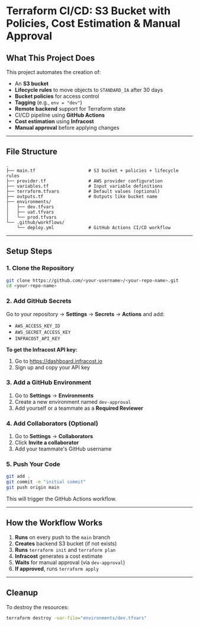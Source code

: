 # Terraform CI/CD: S3 Bucket with Policies, Cost Estimation & Manual Approval

## What This Project Does

This project automates the creation of:
- An **S3 bucket**
- **Lifecycle rules** to move objects to `STANDARD_IA` after 30 days
- **Bucket policies** for access control
- **Tagging** (e.g., `env = "dev"`)
- **Remote backend** support for Terraform state
- CI/CD pipeline using **GitHub Actions**
- **Cost estimation** using **Infracost**
- **Manual approval** before applying changes

---

## File Structure

```
.
├── main.tf                    # S3 bucket + policies + lifecycle rules
├── provider.tf                # AWS provider configuration
├── variables.tf               # Input variable definitions
├── terraform.tfvars           # Default values (optional)
├── outputs.tf                 # Outputs like bucket name
├── environments/
│   ├── dev.tfvars
│   ├── uat.tfvars
│   └── prod.tfvars
└── .github/workflows/
    └── deploy.yml             # GitHub Actions CI/CD workflow
```

---

## Setup Steps

### 1. Clone the Repository

```bash
git clone https://github.com/<your-username>/<your-repo-name>.git
cd <your-repo-name>
```

### 2. Add GitHub Secrets

Go to your repository → **Settings** → **Secrets** → **Actions** and add:

- `AWS_ACCESS_KEY_ID`
- `AWS_SECRET_ACCESS_KEY`
- `INFRACOST_API_KEY`

**To get the Infracost API key:**
1. Go to https://dashboard.infracost.io
2. Sign up and copy your API key

### 3. Add a GitHub Environment

1. Go to **Settings** → **Environments**
2. Create a new environment named `dev-approval`
3. Add yourself or a teammate as a **Required Reviewer**

### 4. Add Collaborators (Optional)

1. Go to **Settings** → **Collaborators**
2. Click **Invite a collaborator**
3. Add your teammate's GitHub username

### 5. Push Your Code

```bash
git add .
git commit -m "initial commit"
git push origin main
```

This will trigger the GitHub Actions workflow.

---

## How the Workflow Works

1. **Runs** on every push to the `main` branch
2. **Creates** backend S3 bucket (if not exists)
3. **Runs** `terraform init` and `terraform plan`
4. **Infracost** generates a cost estimate
5. **Waits** for manual approval (via `dev-approval`)
6. **If approved**, runs `terraform apply`

---

## Cleanup

To destroy the resources:

```bash
terraform destroy -var-file="environments/dev.tfvars"
```